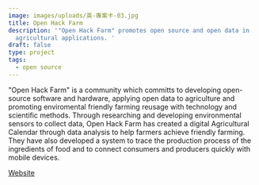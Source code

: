 ```yaml
---
image: images/uploads/英-專案卡-03.jpg
title: Open Hack Farm
description: '"Open Hack Farm" promotes open source and open data in
  agricultural applications. '
draft: false
type: project
tags:
  - open source
---
```

"Open Hack Farm" is a community which committs to developing open-source software and hardware, applying open data to agriculture and promoting enviromental friendly farming reusage with technology and scientific methods. Through researching and developing environmental sensors to collect data, Open Hack Farm has created a digital Agricultural Calendar through data analysis to help farmers achieve friendly farming. They have also developed a system to trace the production process of the ingredients of food and to connect consumers and producers quickly with mobile devices.

[Website](https://www.openhackfarm.tw/)